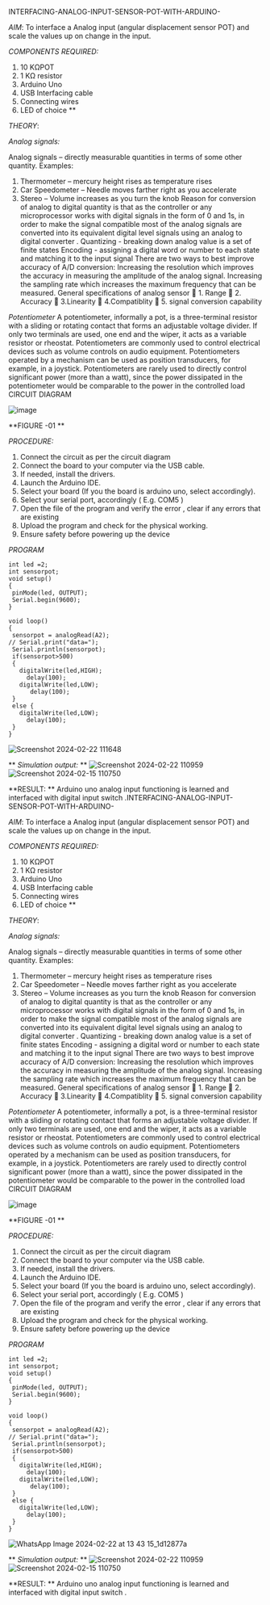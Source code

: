 INTERFACING-ANALOG-INPUT-SENSOR-POT-WITH-ARDUINO-




*AIM*:  To interface a Analog  input (angular displacement sensor POT) and scale the values up on change in the input.


*COMPONENTS REQUIRED:*
1.	10 KΩPOT
2.	1 KΩ resistor 
3.	Arduino Uno 
4.	USB Interfacing cable 
5.	Connecting wires 
6.	LED of choice 
**


*THEORY*: 

*Analog signals:*

Analog signals – directly measurable quantities in terms of some other quantity.
Examples:
1. Thermometer – mercury height rises as temperature rises
2. Car Speedometer – Needle moves farther right as you accelerate
3. Stereo – Volume increases as you turn the knob
Reason for conversion of analog to digital quantity is that as the controller or any microprocessor works with digital signals in the form of 0 and 1s, in order to make the signal compatible  most of the analog signals are converted into its equivalent digital level signals using an analog to digital converter .
Quantizing - breaking down analog value is a set of finite states
Encoding - assigning a digital word or number to each state and matching it to the input signal
 There are two ways to best improve accuracy of A/D conversion:
Increasing the resolution which improves the accuracy in measuring the amplitude of the analog signal.
Increasing the sampling rate which increases the maximum frequency that can be measured.
General specifications of analog sensor
	1. Range
	2. Accuracy
	3.Linearity
	4.Compatiblity
	5. signal conversion capability

*Potentiometer*
A potentiometer, informally a pot, is a three-terminal resistor with a sliding or rotating contact that forms an adjustable voltage divider. If only two terminals are used, one end and the wiper, it acts as a variable resistor or rheostat.
Potentiometers are commonly used to control electrical devices such as volume controls on audio equipment. Potentiometers operated by a mechanism can be used as position transducers, for example, in a joystick. Potentiometers are rarely used to directly control significant power (more than a watt), since the power dissipated in the potentiometer would be comparable to the power in the controlled load
CIRCUIT DIAGRAM





![image](https://user-images.githubusercontent.com/36288975/163530788-eec3cdc3-95e8-4d2d-8349-6d0ea4c9439c.png)

**FIGURE -01
**

*PROCEDURE:*

1.	Connect the circuit as per the circuit diagram 
2.	Connect the board to your computer via the USB cable.
3.	If needed, install the drivers.
4.	Launch the Arduino IDE.
5.	Select your board (If you the board is arduino uno, select accordingly).
6.	Select your serial port, accordingly ( E.g. COM5 )
7.	Open the file of the program  and verify the error , clear if any errors that are existing 
8.	Upload the program and check for the physical working. 
9.	Ensure safety before powering up the device 



*PROGRAM* 
 ~~~
int led =2;
int sensorpot;
void setup()
{
  pinMode(led, OUTPUT);
  Serial.begin(9600);
}

void loop()
{
  sensorpot = analogRead(A2);
 // Serial.print("data=");
  Serial.println(sensorpot);
  if(sensorpot>500)
  {
    digitalWrite(led,HIGH);
      delay(100);
    digitalWrite(led,LOW);
       delay(100);
  }
  else {
    digitalWrite(led,LOW);
      delay(100);
  }
}
~~~
![Screenshot 2024-02-22 111648](https://github.com/psomu31/EXPERIMENT-NO--02-INTERFACING-ANALOG-INPUT-SENSOR-POT-WITH-ARDUINO-/assets/145972430/05009e45-32a7-466b-a7da-1b9b3b14cfb4)


**
*Simulation output:* 
**
![Screenshot 2024-02-22 110959](https://github.com/psomu31/EXPERIMENT-NO--02-INTERFACING-ANALOG-INPUT-SENSOR-POT-WITH-ARDUINO-/assets/145972430/3c50980e-e783-4429-b786-9f256ce0495f)
![Screenshot 2024-02-15 110750](https://github.com/psomu31/EXPERIMENT-NO--02-INTERFACING-ANALOG-INPUT-SENSOR-POT-WITH-ARDUINO-/assets/145972430/0f7a75f8-a3d1-4761-b839-f151033066fb)


**RESULT: ** Arduino uno analog input functioning is learned and interfaced with digital input switch .INTERFACING-ANALOG-INPUT-SENSOR-POT-WITH-ARDUINO-




*AIM*:  To interface a Analog  input (angular displacement sensor POT) and scale the values up on change in the input.


*COMPONENTS REQUIRED:*
1.	10 KΩPOT
2.	1 KΩ resistor 
3.	Arduino Uno 
4.	USB Interfacing cable 
5.	Connecting wires 
6.	LED of choice 
**


*THEORY*: 

*Analog signals:*

Analog signals – directly measurable quantities in terms of some other quantity.
Examples:
1. Thermometer – mercury height rises as temperature rises
2. Car Speedometer – Needle moves farther right as you accelerate
3. Stereo – Volume increases as you turn the knob
Reason for conversion of analog to digital quantity is that as the controller or any microprocessor works with digital signals in the form of 0 and 1s, in order to make the signal compatible  most of the analog signals are converted into its equivalent digital level signals using an analog to digital converter .
Quantizing - breaking down analog value is a set of finite states
Encoding - assigning a digital word or number to each state and matching it to the input signal
 There are two ways to best improve accuracy of A/D conversion:
Increasing the resolution which improves the accuracy in measuring the amplitude of the analog signal.
Increasing the sampling rate which increases the maximum frequency that can be measured.
General specifications of analog sensor
	1. Range
	2. Accuracy
	3.Linearity
	4.Compatiblity
	5. signal conversion capability

*Potentiometer*
A potentiometer, informally a pot, is a three-terminal resistor with a sliding or rotating contact that forms an adjustable voltage divider. If only two terminals are used, one end and the wiper, it acts as a variable resistor or rheostat.
Potentiometers are commonly used to control electrical devices such as volume controls on audio equipment. Potentiometers operated by a mechanism can be used as position transducers, for example, in a joystick. Potentiometers are rarely used to directly control significant power (more than a watt), since the power dissipated in the potentiometer would be comparable to the power in the controlled load
CIRCUIT DIAGRAM





![image](https://user-images.githubusercontent.com/36288975/163530788-eec3cdc3-95e8-4d2d-8349-6d0ea4c9439c.png)

**FIGURE -01
**

*PROCEDURE:*

1.	Connect the circuit as per the circuit diagram 
2.	Connect the board to your computer via the USB cable.
3.	If needed, install the drivers.
4.	Launch the Arduino IDE.
5.	Select your board (If you the board is arduino uno, select accordingly).
6.	Select your serial port, accordingly ( E.g. COM5 )
7.	Open the file of the program  and verify the error , clear if any errors that are existing 
8.	Upload the program and check for the physical working. 
9.	Ensure safety before powering up the device 



*PROGRAM* 
 ~~~
int led =2;
int sensorpot;
void setup()
{
  pinMode(led, OUTPUT);
  Serial.begin(9600);
}

void loop()
{
  sensorpot = analogRead(A2);
 // Serial.print("data=");
  Serial.println(sensorpot);
  if(sensorpot>500)
  {
    digitalWrite(led,HIGH);
      delay(100);
    digitalWrite(led,LOW);
       delay(100);
  }
  else {
    digitalWrite(led,LOW);
      delay(100);
  }
}
~~~
![WhatsApp Image 2024-02-22 at 13 43 15_1d12877a](https://github.com/sanjaysivaramakrishnan/EXPERIMENT-NO--03-INTERFACING-ANALOG-INPUT-SENSOR-POT-WITH-ARDUINO-/assets/151629616/dfbf54be-31b5-419c-840d-04593a64ef56)


**
*Simulation output:* 
**
![Screenshot 2024-02-22 110959](https://github.com/psomu31/EXPERIMENT-NO--02-INTERFACING-ANALOG-INPUT-SENSOR-POT-WITH-ARDUINO-/assets/145972430/3c50980e-e783-4429-b786-9f256ce0495f)
![Screenshot 2024-02-15 110750](https://github.com/psomu31/EXPERIMENT-NO--02-INTERFACING-ANALOG-INPUT-SENSOR-POT-WITH-ARDUINO-/assets/145972430/0f7a75f8-a3d1-4761-b839-f151033066fb)


**RESULT: ** Arduino uno analog input functioning is learned and interfaced with digital input switch .
